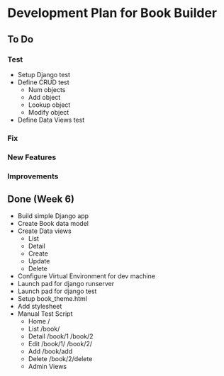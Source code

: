# Development Plan for Book Builder

## To Do

### Test

* Setup Django test
* Define CRUD test
    * Num objects
    * Add object
    * Lookup object
    * Modify object
* Define Data Views test


### Fix

### New Features

### Improvements



## Done  (Week 6)

* Build simple Django app
* Create Book data model
* Create Data views
    * List
    * Detail
    * Create
    * Update
    * Delete
* Configure Virtual Environment for dev machine
* Launch pad for django runserver
* Launch pad for django test
* Setup book_theme.html
* Add stylesheet
* Manual Test Script
    * Home   /
    * List   /book/
    * Detail /book/1  /book/2
    * Edit   /book/1/  /book/2/
    * Add    /book/add
    * Delete /book/2/delete
    * Admin Views